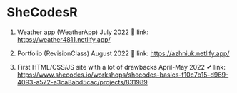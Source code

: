 # SheCodesR

1. Weather app (WeatherApp)
July 2022 
🔰 link: https://weather4811.netlify.app/

2. Portfolio (RevisionClass)
August 2022 
🔰 link: https://azhniuk.netlify.app/

3. First HTML/CSS/JS site with a lot of drawbacks
April-May 2022
✔ link: https://www.shecodes.io/workshops/shecodes-basics-f10c7b15-d969-4093-a572-a3ca8abd5cac/projects/831989
